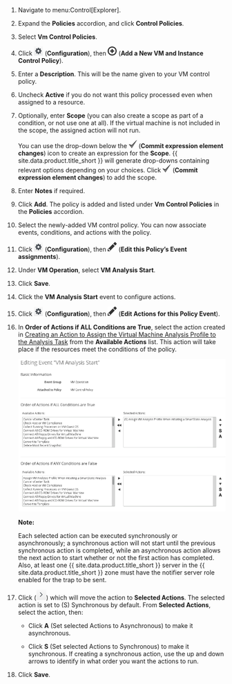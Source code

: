 1.  Navigate to menu:Control\[Explorer\].

2.  Expand the **Policies** accordion, and click **Control Policies**.

3.  Select **Vm Control Policies**.

4.  Click ![image](../images/1847.png) (**Configuration**), then
    ![image](../images/1862.png) (**Add a New VM and Instance Control
    Policy**).

5.  Enter a **Description**. This will be the name given to your VM
    control policy.

6.  Uncheck **Active** if you do not want this policy processed even
    when assigned to a resource.

7.  Optionally, enter **Scope** (you can also create a scope as part of
    a condition, or not use one at all). If the virtual machine is not
    included in the scope, the assigned action will not run.

    You can use the drop-down below the ![image](../images/1863.png)
    (**Commit expression element changes**) icon to create an expression
    for the **Scope**. {{ site.data.product.title_short }} will generate drop-downs
    containing relevant options depending on your choices. Click
    ![image](../images/1863.png) (**Commit expression element changes**)
    to add the scope.

8.  Enter **Notes** if required.

9.  Click **Add**. The policy is added and listed under **Vm Control
    Policies** in the **Policies** accordion.

10. Select the newly-added VM control policy. You can now associate
    events, conditions, and actions with the policy.

11. Click ![image](../images/1847.png) (**Configuration**), then
    ![image](../images/1851.png) (**Edit this Policy’s Event
    assignments**).

12. Under **VM Operation**, select **VM Analysis Start**.

13. Click **Save**.

14. Click the **VM Analysis Start** event to configure actions.

15. Click ![image](../images/1847.png) (**Configuration**), then
    ![image](../images/1851.png) (**Edit Actions for this Policy Event**).

16. In **Order of Actions if ALL Conditions are True**, select the
    action created in [Creating an Action to Assign the Virtual Machine Analysis Profile to the Analysis Task](#assign-profile-analysis-task-action) from
    the **Available Actions** list. This action will take place if the
    resources meet the conditions of the policy.

    ![image](../images/edit-action.png)

    **Note:**

    Each selected action can be executed synchronously or
    asynchronously; a synchronous action will not start until the previous synchronous action is completed, while an asynchronous action allows the next action to start whether or not the first action has completed. Also, at least one {{ site.data.product.title_short }} server in the {{ site.data.product.title_short }} zone must have the notifier server role enabled
    for the trap to be sent.

17. Click (![image](../images/1876.png)) which will move the action to **Selected Actions**. The selected action is set to (S) Synchronous by default. From **Selected Actions**, select the action, then:

      - Click **A** (Set selected Actions to Asynchronous) to make it asynchronous.

      - Click **S** (Set selected Actions to Synchronous) to make it synchronous. If creating a synchronous action, use the up and down arrows to identify in what order you want the actions to run.

18. Click **Save**.
